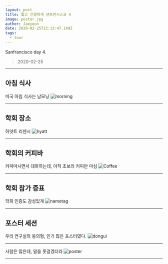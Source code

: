 ```yaml
---
layout: post
title: 짧고 간결하게 샌프란시스코 4
image: poster.jpg
author: Jaeyoun
date: 2020-02-25T22:13:47.149Z
tags: 
  - tour
---
```


Sanfrancisco day 4.
> 2020-02-25

---

## 아침 식사
미국 아침 식사는 남모닝
![morning](morning.jpg)

---

## 학회 장소
하얏트 리젠시
![hyatt](hyatt.jpg)

---

## 학회의 커피바
커피마시면서 대화하는데, 아직 초보라 커피만 마심
![Coffee](coffee.jpg)

---

## 학회 참가 증표
학회 인증도 감성있게
![nametag](nametag.jpg)

---

## 포스터 세션
우리 연구실의 동의형, 인기 많은 포스터였다.
![dongui](dongui.jpg)

---

사람은 많은데, 말을 못걸겠더라
![poster](poster.jpg)

---